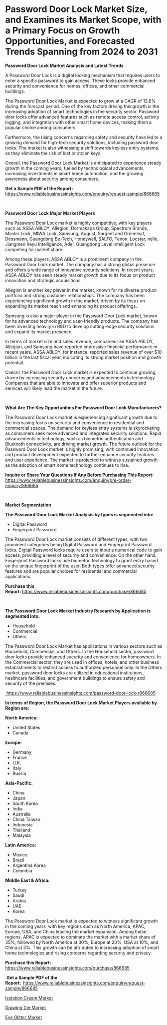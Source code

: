 <p><h1>Password Door Lock Market Size, and Examines its Market Scope, with a Primary Focus on Growth Opportunities, and Forecasted Trends Spanning from 2024 to 2031</h1></p><p><strong>Password Door Lock Market Analysis and Latest Trends</strong></p>
<p><p>A Password Door Lock is a digital locking mechanism that requires users to enter a specific password to gain access. These locks provide enhanced security and convenience for homes, offices, and other commercial buildings.</p><p>The Password Door Lock Market is expected to grow at a CAGR of 13.8% during the forecast period. One of the key factors driving this growth is the increasing adoption of smart technologies in the security sector. Password door locks offer advanced features such as remote access control, activity logging, and integration with other smart home devices, making them a popular choice among consumers.</p><p>Furthermore, the rising concerns regarding safety and security have led to a growing demand for high-tech security solutions, including password door locks. The market is also witnessing a shift towards keyless entry systems, as they eliminate the risk of lost or stolen keys.</p><p>Overall, the Password Door Lock Market is anticipated to experience steady growth in the coming years, fueled by technological advancements, increasing investments in smart home automation, and the growing awareness about security among consumers.</p></p>
<p><strong>Get a Sample PDF of the Report:&nbsp;</strong> <a href="https://www.reliablebusinessinsights.com/enquiry/request-sample/866685">https://www.reliablebusinessinsights.com/enquiry/request-sample/866685</a></p>
<p>&nbsp;</p>
<p><strong>Password Door Lock Major Market Players</strong></p>
<p><p>The Password Door Lock market is highly competitive, with key players such as ASSA ABLOY, Allegion, Dormakaba Group, Spectrum Brands, Master Lock, MIWA Lock, Samsung, August, Sargent and Greenleaf, Dessmann, Guangdong Be-Tech, Honeywell, SALTO, Tenon, Locstar, nello, Jiangmen Keyu Intelligence, Adel, Guangdong Level Intelligent Lock competing for market share.</p><p>Among these players, ASSA ABLOY is a prominent company in the Password Door Lock market. The company has a strong global presence and offers a wide range of innovative security solutions. In recent years, ASSA ABLOY has seen steady market growth due to its focus on product innovation and strategic acquisitions.</p><p>Allegion is another key player in the market, known for its diverse product portfolio and strong customer relationships. The company has been experiencing significant growth in the market, driven by its focus on expanding its market reach and enhancing its product offerings.</p><p>Samsung is also a major player in the Password Door Lock market, known for its advanced technology and user-friendly products. The company has been investing heavily in R&D to develop cutting-edge security solutions and expand its market presence.</p><p>In terms of market size and sales revenue, companies like ASSA ABLOY, Allegion, and Samsung have reported impressive financial performance in recent years. ASSA ABLOY, for instance, reported sales revenue of over $10 billion in the last fiscal year, indicating its strong market position and growth potential.</p><p>Overall, the Password Door Lock market is expected to continue growing, driven by increasing security concerns and advancements in technology. Companies that are able to innovate and offer superior products and services will likely lead the market in the future.</p></p>
<p>&nbsp;</p>
<p><strong>What Are The Key Opportunities For Password Door Lock Manufacturers?</strong></p>
<p><p>The Password Door Lock market is experiencing significant growth due to the increasing focus on security and convenience in residential and commercial spaces. The demand for keyless entry systems is skyrocketing as consumers seek more advanced and integrated security solutions. Rapid advancements in technology, such as biometric authentication and Bluetooth connectivity, are driving market growth. The future outlook for the Password Door Lock market is highly promising, with continued innovation and product development expected to further enhance security features and user experience. The market is projected to witness sustained growth as the adoption of smart home technology continues to rise.</p></p>
<p><strong>Inquire or Share Your Questions If Any Before Purchasing This Report:</strong> <a href="https://www.reliablebusinessinsights.com/enquiry/pre-order-enquiry/866685">https://www.reliablebusinessinsights.com/enquiry/pre-order-enquiry/866685</a></p>
<p>&nbsp;</p>
<p><strong>Market Segmentation</strong></p>
<p><strong>The Password Door Lock Market Analysis by types is segmented into:</strong></p>
<p><ul><li>Digital Password</li><li>Fingerprint Password</li></ul></p>
<p><p>The Password Door Lock market consists of different types, with two prominent categories being Digital Password and Fingerprint Password locks. Digital Password locks require users to input a numerical code to gain access, providing a level of security and convenience. On the other hand, Fingerprint Password locks use biometric technology to grant entry based on the unique fingerprint of the user. Both types offer advanced security features and are popular choices for residential and commercial applications.</p></p>
<p><strong>Purchase this Report:&nbsp;</strong><a href="https://www.reliablebusinessinsights.com/purchase/866685">https://www.reliablebusinessinsights.com/purchase/866685</a></p>
<p>&nbsp;</p>
<p><strong>The Password Door Lock Market Industry Research by Application is segmented into:</strong></p>
<p><ul><li>Household</li><li>Commercial</li><li>Others</li></ul></p>
<p><p>The Password Door Lock Market has applications in various sectors such as Household, Commercial, and Others. In the Household sector, password door locks provide enhanced security and convenience for homeowners. In the Commercial sector, they are used in offices, hotels, and other business establishments to restrict access to authorized personnel only. In the Others market, password door locks are utilized in educational institutions, healthcare facilities, and government buildings to ensure safety and security of the premises.</p></p>
<p><a href="https://www.reliablebusinessinsights.com/password-door-lock-r866685">&nbsp;https://www.reliablebusinessinsights.com/password-door-lock-r866685</a></p>
<p><strong>In terms of Region, the Password Door Lock Market Players available by Region are:</strong></p>
<p>
    <p> <strong> North America: </strong>
        <ul>
            <li>United States</li>
            <li>Canada</li>
        </ul>
        </p> 
    <p> <strong> Europe: </strong>
        <ul>
            <li>Germany</li>
            <li>France</li>
            <li>U.K.</li>
            <li>Italy</li>
            <li>Russia</li>
        </ul>
        </p> 
    <p> <strong> Asia-Pacific: </strong>
        <ul>
            <li>China</li>
            <li>Japan</li>
            <li>South Korea</li>
            <li>India</li>
            <li>Australia</li>
            <li>China Taiwan</li>
            <li>Indonesia</li>
            <li>Thailand</li>
            <li>Malaysia</li>
        </ul>
        </p> 
    <p> <strong> Latin America: </strong>
        <ul>
            <li>Mexico</li>
            <li>Brazil</li>
            <li>Argentina Korea</li>
            <li>Colombia</li>
        </ul>
        </p> 
    <p> <strong> Middle East & Africa: </strong>
        <ul>
            <li>Turkey</li>
            <li>Saudi</li>
            <li>Arabia</li>
            <li>UAE</li>
            <li>Korea</li>
        </ul>
    </p>
    </p>
<p><p>The Password Door Lock market is expected to witness significant growth in the coming years, with key regions such as North America, APAC, Europe, USA, and China leading the market expansion. Among these regions, APAC is expected to dominate the market with a market share of 35%, followed by North America at 30%, Europe at 20%, USA at 10%, and China at 5%. This growth can be attributed to increasing adoption of smart home technologies and rising concerns regarding security and privacy.</p></p>
<p><strong>Purchase this Report: </strong><a href="https://www.reliablebusinessinsights.com/purchase/866685">https://www.reliablebusinessinsights.com/purchase/866685</a></p>
<p>&nbsp;<strong>Get a Sample PDF of the Report:&nbsp;&nbsp;</strong><a href="https://www.reliablebusinessinsights.com/enquiry/request-sample/866685">https://www.reliablebusinessinsights.com/enquiry/request-sample/866685</a></p>
<p><strong></strong></p>
<p><p><a href="https://github.com/MaraKoelpin2023/Market-Research-Report-List-1/blob/main/isolation-cream-market.md">Isolation Cream Market</a></p><p><a href="https://github.com/goodweq44/Market-Research-Report-List-1/blob/main/drawing-die-market.md">Drawing Die Market</a></p><p><a href="https://github.com/kpvmspce33/Market-Research-Report-List-1/blob/main/eye-glitter-market.md">Eye Glitter Market</a></p></p>